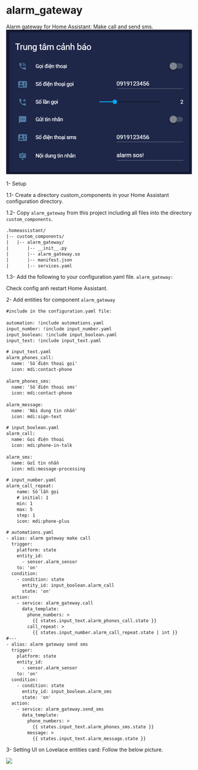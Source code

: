 # alarm_gateway
Alarm gateway for Home Assistant: Make call and send sms.
![](https://github.com/ExlLab/alarm_gateway/blob/master/alarm_gateway.png)

1- Setup

1.1- Create a directory custom_components in your Home Assistant configuration directory.

1.2- Copy ```alarm_gateway``` from this project including all files into the directory ```custom_components```.
```
.homeassistant/
|-- custom_components/
|   |-- alarm_gateway/
|       |-- __init__.py
|       |-- alarm_gateway.so
|       |-- manifest.json
|       |-- services.yaml
```
1.3- Add the following to your configuration.yaml file.
```alarm_gateway:```

Check config anh restart Home Assistant.

2- Add entities for component ```alarm_gateway```

```
#include in the configuration.yaml file:

automation: !include automations.yaml
input_number: !include input_number.yaml
input_boolean: !include input_boolean.yaml
input_text: !include input_text.yaml
```

```
# input_text.yaml
alarm_phones_call:
  name: 'Số điện thoại gọi'
  icon: mdi:contact-phone 
  
alarm_phones_sms:
  name: 'Số điện thoại sms'
  icon: mdi:contact-phone
  
alarm_message:
  name: 'Nội dung tin nhắn'
  icon: mdi:sign-text 
```

```
# input_boolean.yaml
alarm_call:
  name: Gọi điện thoại
  icon: mdi:phone-in-talk

alarm_sms:
  name: Gửi tin nhắn
  icon: mdi:message-processing  
```

```
# input_number.yaml
alarm_call_repeat:
    name: Số lần gọi
    # initial: 1
    min: 1
    max: 5
    step: 1
    icon: mdi:phone-plus 
```

```
# automations.yaml
- alias: alarm gateway make call
  trigger:
    platform: state
    entity_id: 
      - sensor.alarm_sensor 
    to: 'on'
  condition:
    - condition: state
      entity_id: input_boolean.alarm_call
      state: 'on'    
  action:
    - service: alarm_gateway.call
      data_template:
        phone_numbers: >
          {{ states.input_text.alarm_phones_call.state }}
        call_repeat: > 
          {{ states.input_number.alarm_call_repeat.state | int }}
#---
- alias: alarm gateway send sms
  trigger:
    platform: state
    entity_id: 
      - sensor.alarm_sensor
    to: 'on'
  condition:
    - condition: state
      entity_id: input_boolean.alarm_sms
      state: 'on'    
  action:
    - service: alarm_gateway.send_sms
      data_template:
        phone_numbers: >
          {{ states.input_text.alarm_phones_sms.state }}
        message: >
          {{ states.input_text.alarm_message.state }}
```          
3- Setting UI on Lovelace entities card:
Follow the below picture.

![](https://github.com/ExlLab/alarm_gateway/blob/master/lovelace_stetup.png)
